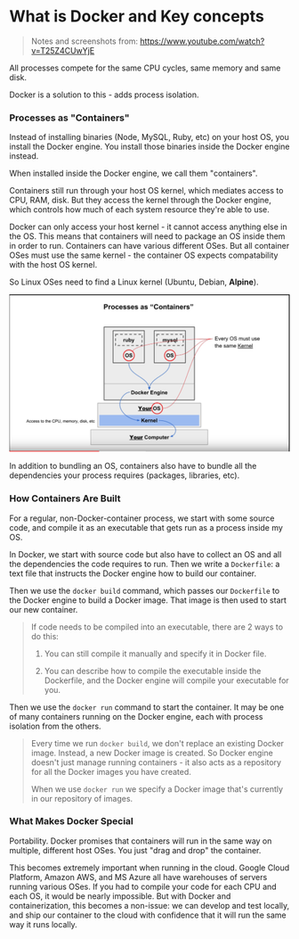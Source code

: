 # What is Docker and Key concepts

>Notes and screenshots from: https://www.youtube.com/watch?v=T25Z4CUwYjE

All processes compete for the same CPU cycles, same memory and same disk.

Docker is a solution to this - adds process isolation.

### Processes as "Containers"

Instead of installing binaries (Node, MySQL, Ruby, etc) on your host OS, you install the Docker engine. You install those binaries inside the Docker engine instead.

When installed inside the Docker engine, we call them "containers".

Containers still run through your host OS kernel, which mediates access to CPU, RAM, disk. But they access the kernel through the Docker engine, which controls how much of each system resource they're able to use.

Docker can only access your host kernel - it cannot access anything else in the OS. This means that containers will need to package an OS inside them in order to run. Containers can have various different OSes. But all container OSes must use the same kernel - the container OS expects compatability with the host OS kernel.

So Linux OSes need to find a Linux kernel (Ubuntu, Debian, **Alpine**).

![1_processes_as_containers](./assets/1_processes_as_containers.png)

In addition to bundling an OS, containers also have to bundle all the dependencies your process requires (packages, libraries, etc).

### How Containers Are Built

For a regular, non-Docker-container process, we start with some source code, and compile it as an executable that gets run as a process inside my OS.

In Docker, we start with source code but also have to collect an OS and all the dependencies the code requires to run. Then we write a `Dockerfile`: a text file that instructs the Docker engine how to build our container.

Then we use the `docker build` command, which passes our `Dockerfile` to the Docker engine to build a Docker image. That image is then used to start our new container.

>If code needs to be compiled into an executable, there are 2 ways to do this:
>
>1. You can still compile it manually and specify it in Docker file.
>
>2. You can describe how to compile the executable inside the Dockerfile, and the Docker engine will compile your executable for you.

Then we use the `docker run` command to start the container. It may be one of many containers running on the Docker engine, each with process isolation from the others.

>Every time we run `docker build`, we don't replace an existing Docker image. Instead, a new Docker image is created. So Docker engine doesn't just manage running containers - it also acts as a repository for all the Docker images you have created.
>
>When we use `docker run` we specify a Docker image that's currently in our repository of images.

### What Makes Docker Special

Portability. Docker promises that containers will run in the same way on multiple, different host OSes. You just "drag and drop" the container.

This becomes extremely important when running in the cloud. Google Cloud Platform, Amazon AWS, and MS Azure all have warehouses of servers running various OSes. If you had to compile your code for each CPU and each OS, it would be nearly impossible. But with Docker and containerization, this becomes a non-issue: we can develop and test locally, and ship our container to the cloud with confidence that it will run the same way it runs locally.